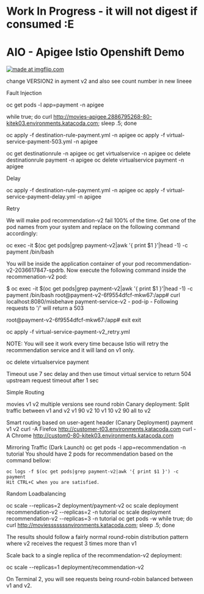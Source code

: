 # Work In Progress - it will not digest if consumed :E
# AIO - Apigee Istio Openshift Demo


<a href="https://imgflip.com/gif/2xmzib"><img src="https://i.imgflip.com/2xmzib.gif" title="made at imgflip.com"/></a>

change VERSION2 in ayment v2 and also see count number in new lineee

Fault Injection

oc get pods -l app=payment -n apigee

while true; do curl http://movies-apigee.2886795268-80-kitek03.environments.katacoda.com; sleep .5; done

oc apply -f destination-rule-payment.yml -n apigee
oc apply -f virtual-service-payment-503.yml -n apigee
 
oc get destinationrule -n apigee
oc get virtualservice -n apigee
oc delete destinationrule payment -n apigee
oc delete virtualservice payment -n apigee

Delay

oc apply -f destination-rule-payment.yml -n apigee
oc apply -f virtual-service-payment-delay.yml -n apigee


Retry

We will make pod recommendation-v2 fail 100% of the time. Get one of the pod names from your system and replace on the following command accordingly:

oc exec -it $(oc get pods|grep payment-v2|awk '{ print $1 }'|head -1) -c payment /bin/bash

You will be inside the application container of your pod recommendation-v2-2036617847-spdrb. Now execute the following command inside the recommenation-v2 pod:

$ oc exec -it $(oc get pods|grep payment-v2|awk '{ print $1 }'|head -1) -c payment /bin/bash
root@payment-v2-6f9554dfcf-mkw67:/app# curl localhost:8080/misbehave
payment-service-v2 - pod-ip -  Following requests to '/' will return a 503

root@payment-v2-6f9554dfcf-mkw67:/app# exit
exit


oc apply -f virtual-service-payment-v2_retry.yml

NOTE: You will see it work every time because Istio will retry the recommendation service and it will land on v1 only.

oc delete virtualservice payment


Timeout
use 7 sec delay and then use timout virtual service to return 504 upstream request timeout after 1 sec





Simple Routing

movies v1 v2 multiple versions 
	see round robin
	Canary deployment: Split traffic between v1 and v2
		v1 90 v2 10
		v1 10 v2 90
	all to v2

Smart routing based on user-agent header (Canary Deployment)
	payment v1 v2
		curl -A Firefox http://customer-t03.environments.katacoda.com
		curl -A Chrome http://custom0-80-kitek03.environments.katacoda.com

Mirroring Traffic (Dark Launch)
	oc get pods -l app=recommendation -n tutorial
You should have 2 pods for recommendation based on the command bellow:


	oc logs -f $(oc get pods|grep payment-v2|awk '{ print $1 }') -c payment
	Hit CTRL+C when you are satisfied.




Random Loadbalancing

oc scale --replicas=2 deployment/payment-v2
oc scale deployment recommendation-v2 --replicas=2 -n tutorial
oc scale deployment recommendation-v2 --replicas=3 -n tutorial
oc get pods -w
while true; do curl http://moviesssssssnvironments.katacoda.com; sleep .5; done

The results should follow a fairly normal round-robin distribution pattern where  v2 receives the request 3 times more than v1


Scale back to a single replica of the recommendation-v2 deployment:

oc scale --replicas=1 deployment/recommendation-v2

On Terminal 2, you will see requests being round-robin balanced between v1 and v2.





